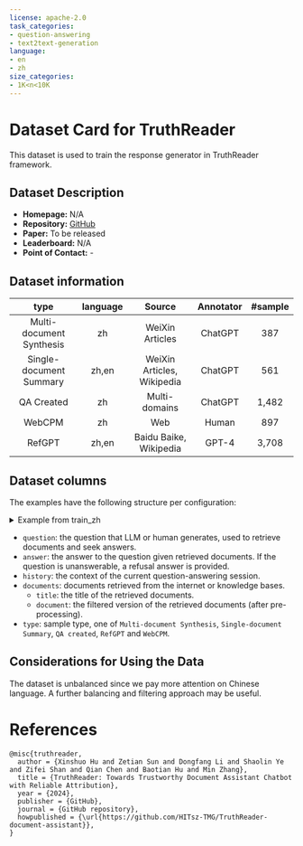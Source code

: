 ```yaml
---
license: apache-2.0
task_categories:
- question-answering
- text2text-generation
language:
- en
- zh
size_categories:
- 1K<n<10K
---
```



# Dataset Card for TruthReader
This dataset is used to train the response generator in TruthReader framework.

## Dataset Description

- **Homepage:** N/A
- **Repository:** [GitHub](https://github.com/HITsz-TMG/TruthReader-document-assistant)
- **Paper:** To be released
- **Leaderboard:** N/A
- **Point of Contact:** -

## Dataset information
| type | language | Source | Annotator | #sample |
|:-----:|:-----:|:-----:|:-----:|:-----:|
| Multi-document Synthesis | zh | WeiXin Articles | ChatGPT | 387 |
| Single-document Summary | zh,en | WeiXin Articles, Wikipedia | ChatGPT | 561 |
| QA Created | zh | Multi-domains | ChatGPT | 1,482 |
| WebCPM | zh | Web | Human | 897 |
| RefGPT | zh,en | Baidu Baike, Wikipedia | GPT-4 | 3,708 |

## Dataset columns
The examples have the following structure per configuration:

<details><summary> Example from train_zh </summary><hr>

```json
{
    "question": "恐龙种类及演化历程",
    "answer": "恐龙种类及演化历程是古生物学和演化生物学领域的重要研究内容[1]。根据提供的文章，我们可以了解到一些关于恐龙种类及演化历程的信息[1]。1. 文章提到的发现的新物种奇异福建龙（Fujianvenator prodigiosus）属于鸟翼类恐龙[1]。鸟翼类恐龙是鸟类起源和演化研究的重点，它们至少在晚侏罗世就和非鸟类兽脚类恐龙发生分化[1]。2. 已知的侏罗纪鸟翼类恐龙仅有近鸟龙和其相似物种，但物种数目稀少，地理分布单一[1]。而奇异福建龙的发现填补了侏罗纪鸟翼类恐龙在时间和空间上的空白，是侏罗纪最晚期和地理位置最南的鸟翼类恐龙[1]。3. 奇异福建龙的体型结构和其他鸟翼类相近，在体型空间上介于恐龙和鸟类之间[1]。它的前肢与始祖鸟相似，而后肢的构造则与其他已知的中生代恐龙和鸟类有明显区别[1]。奇异福建龙的发现显示了鸟类起源初期的生态多样性[1]。它被认为是一类善于奔跑的，或者生活在水边的小型兽脚类恐龙，与学界关于鸟类起源伊始生态习性演化的认识有所不同[1]。综上所述，奇异福建龙的发现为我们了解鸟类起源和演化提供了重要的线索，填补了侏罗纪鸟翼类恐龙的空白，展示了鸟类起源初期的生态多样性[1]。然而，关于恐龙种类及演化历程的研究还需要进一步深入，通过更多的发现和研究来完善我们对恐龙的认识[1]。",
    "history": [],
    "documents": [
        {
            "title": "【科研速报】|《自然》：中国发现新的鸟翼类恐龙和侏罗纪陆相动物群",
            "document": "鸟翼类恐龙\u0003侏罗纪最晚期  地理位置最南\u0003NATURE\u0003”\u0003奇异福建龙和政和动物群生态复原图（赵闯绘制）\u00039月6日，《自然》（Nature）发表了中国科学院古脊椎动物与古人类研究所（以下称“古脊椎所”）王敏团队和福建省地质调查调查研究院（以下称“福建地调院”）合作完成的有关福建省内中生代地层和古脊椎动物的研究成果，报道了世界上侏罗纪最晚期和地理位置最南的鸟翼类恐龙，以及大量其它脊椎动物，并结合年代地层和生物地层等工作，建立距今1.48–1.5亿年前的陆相生物群“政和动物群”。古脊椎所王敏为通讯作者和共同第一作者，福建地调院徐立明为第一作者。\u0003有关鸟类的起源和演化长期以来都是演化生物学讨论的重点，鸟类至少在晚侏罗世就和非鸟类兽脚类恐龙（以下称“兽脚类恐龙”）发生分化。学术界将“包括所有鸟类，但不包括恐爪龙类的最广义类群”定义为鸟翼类（Avialae），而鸟类（Aves）则指的是现代鸟类及其近亲。因此，侏罗纪的鸟翼类对研究鸟类的起源、关键形态和生物学特征的演化至关重要。已知的侏罗纪鸟翼类仅有近鸟龙和其相似物种，不仅物种数目稀少，而且地理分布单一（多在我国东北地区的燕辽生物群，距今1.66–1.59亿年），这与白垩纪早期出现的大量鸟类在时间上有长达三千万年的空白。\u0003院地合作，三年苦作，终结硕果\u00032021年，古脊椎所的尤海鲁研究员和福建地调院在福建省内进行古脊椎动物化石的调查工作。同年10月开始，王敏研究员带领古脊椎所的野外团队和福建地调院在多个晚中生代盆地开展大规模野外发掘，发现上百件包括鱼类、两栖类、龟鳖类等脊椎动物化石，但却未见恐龙和鸟类的踪影，失望和焦虑影响着每一个人。2022年10月23日，野外团队在政和晚侏罗世地层发现了一件保存近乎完整的恐龙化石，历经三年，累计发掘 200余天，终结硕果（图1）。2023年2月17日，为进一步巩固合作，古脊椎所与福建地调院签订战略合作框架协议（图2）。\u0003图1: 古脊椎所和福建地调院联合考察队发现奇异福建龙正型标本（前排左起：李岩、冯久桐、董丽萍、王敏、苗嵩、冯文清；中排左起、李宝贵、林虓、汤建荣、王林昌；后排：黄代和、黄代栋、陈官明）\u0003图2: 古脊椎所与福建地调院签订战略合作框架协议和多次野外考察\u0003“从0到1”的发现：福建第一龙\u0003经过长达一年的修复和分析研究，研究团队认为新物种属于鸟翼类，并将其命名为奇异福建龙（Fujianvenator prodigiosus），这也是福建省内首次发现恐龙化石。福建地调院徐立明带队开展的综合地质考察和同位素测年工作，将福建龙生活的时间限定为晚侏罗世提通期。古脊椎所王敏等通过古地理位置的复原，确定了福建龙是目前已知地理位置最南的侏罗纪鸟翼类（图3）。\u0003图3: 奇异福建龙正型标本，分支系统树和古地理图（王敏供图）\u0003奇异福建龙的发现弥补了鸟类起源在时间和空间上的部分空白，并显示高度镶嵌演化的形态特征：前肢与始祖鸟相似，腰带的耻骨和坐骨又分别具有伤齿龙类和近鸟龙的典型特征，而后肢更是如此，说明镶嵌演化深刻影响鸟类起源之初的特征演化。包括简约法和贝叶斯法在内的系统发育分析显示，奇异福建龙与近鸟龙类构成单系类群，是鸟翼类最早分异的一支。奇异福建龙最为特殊的是其后肢构造：股骨短，胫骨和蹠骨细长。结合比较分支系统学的分析，王敏等发现奇异福建龙的体型结构和其他鸟翼类相近，在体型空间上介于恐龙和鸟类之间，而这样的相似性更多的是演化相对保守的前肢造成的。因为如果仅比较后肢，奇异福建龙则明显区别于所有已知的中生代恐龙和鸟类（图4）。\u0003图4: 奇异福建龙的体型和奔跑能力与其他中生代恐龙的比较（王敏供图）\u0003在四足动物中，相对更长的远端肢骨能够增加步长，所以多见于善于奔跑的动物，也在部分涉禽中常见，研究人员认为奇异福建龙是一类善于奔跑的，或者生活在水边的小型兽脚类恐龙。这样的生活习性完全区别于学界关于鸟类起源伊始生态习性演化的认识，多数认为适应树栖是“主调”，而奇异福建龙的发现增加了原始鸟翼类的生态多样性。\u0003奇异福建龙三维模型（任文熠制作）\u0003“南政和，北燕辽”：\u0003相似的构造背景，不同的生物群表现\u0003除了奇异福建龙外，古脊椎所和福建地调院组成的考察团队还发现了大量保存完好的爬行动物，包括水生/半水生的龟鳖类、离龙类。基于如此高的化石丰度和多样性，以及确切的年代学框架，研究人员将其命名为“政和动物群”（Zhenghe Fauna），这也是目前全球已知侏罗纪最晚期，地理位置最南的保存有鸟翼类的动物群（图5）。从晚侏罗到早白垩，受古太平洋板块俯冲，我国西南地区岩石圈发生强烈伸展，形成广泛分布的断陷盆地和大规模火山活动，这样的构造背景和燕山运动A幕时期的华北地区是相似的，而后者与燕辽生物群的形成相关。虽然政和的野外考察刚起步，但是已经显示出与燕辽生物群的差异，前者保存了大量真骨鱼类、离龙类和龟鳖类，这些在燕辽生物群还鲜有报道。这些化石多保存在黑色碳质泥岩或页岩中，结合野外区域考察，研究人员推测政和动物群为类似沼泽相的环境，这也与燕辽生物群不同。\u0003图5: 政和动物群剖面及其岩性柱状图（王敏、徐立明、汤建荣供图）\u0003Nature论文作者包括古脊椎所的董丽萍、徐星、尤海鲁、张驰、周忠和，以及福建地调院的陈润生、林敏、汤建荣等。该研究得到了国家自然科学基金杰出青年基金、基础科学中心项目“克拉通破坏与陆地生物演化”、中国科学院前沿科学重点研究计划从“0到1”原始创新十年择优项目、腾讯探索奖、福建省自然资源厅“闽西地区晚中生盆地地质遗迹及古生物化石资源调查”和福建省地质矿产勘查开发局“福建恐龙化石赋存沉积环境研究”等项目的资助。\u0003奇异福建龙发掘之旅（冯久桐制作）\u0003IVPP\u0003主要作者简介\u0003王敏\u0003中国科学院古脊椎动物与古人类研究所研究员。\u0003主要研究鸟类的起源和早期演化，尤其是中生代这一时期鸟类是如何从恐龙演化而来，并最终演化出现代鸟类的主要特征。\u0003本文作者：王敏团队\u0003文稿校审：侯韡鸿\u0003排版编辑：肖潇\u0003本文来自中国科学院古脊椎动物与古人类研究所，\u0003未经授权不得转载。\u0003如有需要请联系dxc@ivpp.ac.cn\u0003"
        }
    ],
    "type": "Multi-document Synthesis"
}
```

</details>

* `question`: the question that LLM or human generates, used to retrieve documents and seek answers.
* `answer`: the answer to the question given retrieved documents. If the question is unanswerable, a refusal answer is provided.
* `history`: the context of the current question-answering session.
* `documents`: documents retrieved from the internet or knowledge bases.
  * `title`: the title of the retrieved documents.
  * `document`: the filtered version of the retrieved documents (after pre-processing).
* `type`: sample type, one of `Multi-document Synthesis`, `Single-document Summary`, `QA created`, `RefGPT` and `WebCPM`.

## Considerations for Using the Data
The dataset is unbalanced since we pay more attention on Chinese language. A further balancing and filtering approach may be useful.


# References
```
@misc{truthreader,
  author = {Xinshuo Hu and Zetian Sun and Dongfang Li and Shaolin Ye and Zifei Shan and Qian Chen and Baotian Hu and Min Zhang},
  title = {TruthReader: Towards Trustworthy Document Assistant Chatbot with Reliable Attribution},
  year = {2024},
  publisher = {GitHub},
  journal = {GitHub repository},
  howpublished = {\url{https://github.com/HITsz-TMG/TruthReader-document-assistant}},
}
```